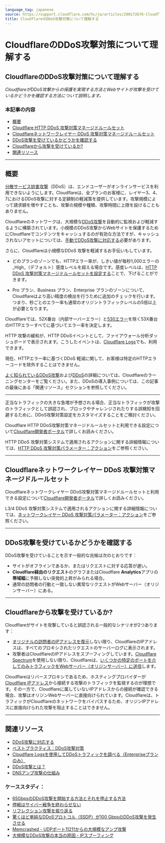 ```yaml
---
language_tag: japanese
source: https://support.cloudflare.com/hc/ja/articles/200172676-Cloudflare%E3%81%AEDDoS%E6%94%BB%E6%92%83%E5%AF%BE%E7%AD%96%E3%81%AB%E3%81%A4%E3%81%84%E3%81%A6%E7%90%86%E8%A7%A3%E3%81%99%E3%82%8B
title: CloudflareのDDoS攻撃対策について理解する
---
```


# CloudflareのDDoS攻撃対策について理解する

## CloudflareのDDoS攻撃対策について理解する

_CloudflareがDDoS攻撃からの保護を実現する方法とWebサイトが攻撃を受けているかどうかを確認する方法について説明します。_

### 本記事の内容

-   [概要](https://support.cloudflare.com/hc/ja/articles/200172676-Cloudflare%E3%81%AEDDoS%E6%94%BB%E6%92%83%E5%AF%BE%E7%AD%96%E3%81%AB%E3%81%A4%E3%81%84%E3%81%A6%E7%90%86%E8%A7%A3%E3%81%99%E3%82%8B#h_948b870f-2a72-481a-8186-cccc7f4f7c9b)
-   [Cloudflare HTTP DDoS 攻撃対策マネージドルールセット](https://support.cloudflare.com/hc/ja/articles/200172676-Cloudflare%E3%81%AEDDoS%E6%94%BB%E6%92%83%E5%AF%BE%E7%AD%96%E3%81%AB%E3%81%A4%E3%81%84%E3%81%A6%E7%90%86%E8%A7%A3%E3%81%99%E3%82%8B#http-ddos-managed-rules)
-   [Cloudflareネットワークレイヤー DDoS 攻撃対策マネージドルールセット](https://support.cloudflare.com/hc/ja/articles/200172676-Cloudflare%E3%81%AEDDoS%E6%94%BB%E6%92%83%E5%AF%BE%E7%AD%96%E3%81%AB%E3%81%A4%E3%81%84%E3%81%A6%E7%90%86%E8%A7%A3%E3%81%99%E3%82%8B#network-ddos-managed-rules)
-   [DDoS攻撃を受けているかどうかを確認する](https://support.cloudflare.com/hc/ja/articles/200172676-Cloudflare%E3%81%AEDDoS%E6%94%BB%E6%92%83%E5%AF%BE%E7%AD%96%E3%81%AB%E3%81%A4%E3%81%84%E3%81%A6%E7%90%86%E8%A7%A3%E3%81%99%E3%82%8B#h_bc8656d7-0088-4da1-b8da-2a369caa72d3)
-   [Cloudflareから攻撃を受けているか?](https://support.cloudflare.com/hc/ja/articles/200172676-Cloudflare%E3%81%AEDDoS%E6%94%BB%E6%92%83%E5%AF%BE%E7%AD%96%E3%81%AB%E3%81%A4%E3%81%84%E3%81%A6%E7%90%86%E8%A7%A3%E3%81%99%E3%82%8B#h_60eb7a1e-a0b0-45c9-9c19-d67b93eea470)
-   [関連リソース](https://support.cloudflare.com/hc/ja/articles/200172676-Cloudflare%E3%81%AEDDoS%E6%94%BB%E6%92%83%E5%AF%BE%E7%AD%96%E3%81%AB%E3%81%A4%E3%81%84%E3%81%A6%E7%90%86%E8%A7%A3%E3%81%99%E3%82%8B#h_5d49e839-e040-49a9-acce-11bd03dfdcc2)

___

## 概要

[分散サービス妨害攻撃](https://www.cloudflare.com/ddos)（DDoS）は、エンドユーザーがオンラインサービスを利用できないようにします。Cloudflareは、全プランのお客様に、レイヤー3、4、7におけるDDoS攻撃に対する定額制の軽減策を提供しています。攻撃規模によって請求額を増やすことも、攻撃の規模や種類、攻撃時間に上限を設けることもありません。

Cloudflareのネットワークは、大規模な[DDoS攻撃](https://www.cloudflare.com/ddos)を自動的に監視および軽減するように構築されています。小規模のDDoS攻撃からWebサイトを保護するためにCloudflareでコンテンツをキャッシュするのが有効な方法ですが、キャッシュされないアセットについては、[手動でDDoS攻撃に対応する](https://support.cloudflare.com/hc/articles/200170196)必要があります。

さらに、Cloudflareは小規模なDDoS 攻撃を軽減するお手伝いもしています。

-   どのプランのゾーンでも、HTTPエラー率が、しきい値が毎秒1,000エラーの_High_（デフォルト）感度レベルを超える場合です。感度レベルは、[HTTP DDoS 攻撃対策マネージドルールセットを設定する](https://developers.cloudflare.com/ddos-protection/managed-rulesets/http)ことで、下げることができます。

-   Pro プラン、Business プラン、Enterprise プランのゾーンについて、Cloudflareはより高い精度の検出を行うために追加のチェックを行います。つまり、秒ごとのエラー率も通常のオリジントラフィックレベルの5倍以上が必要となります。

Cloudflareでは、52X番台（内部サーバーエラー）と[530エラー](https://support.cloudflare.com/hc/articles/115003011431#530error)を除く53X番台のHTTPエラーすべてに基づいてエラー率を決定します。

HTTP 攻撃の緩和が、HTTP DDoSイベントとして、ファイアウォール分析ダッシュボードで表示されます。こうしたイベントは、[Cloudflare Logs](https://developers.cloudflare.com/logs/)でも、利用できます。

現在、HTTPエラー率に基づくDDoS 軽減に関して、お客様は特定のHTTPエラーコードを除外することはできません。

[よく知られているDDoS攻撃](https://www.cloudflare.com/learning/ddos/famous-ddos-attacks/)および[DDoS](https://www.cloudflare.com/learning/ddos/what-is-a-ddos-attack/)の詳細については、Cloudflareのラーニングセンターをご覧ください。また、DDoSの導入事例については、この記事の最後にある「関連リソース」セクションを参照してください。

___


正当なトラフィックの大きな急増が予想される場合、正当なトラフィックが攻撃のトラフィックとして誤認され、ブロックやチャレンジされたりする誤検知を回避するために、DDoS攻撃対策設定をカスタマイズすることをご検討ください。

Cloudflare HTTP DDoS攻撃対策マネージドルールセットと利用できる設定について[Cloudflare開発者ポータル](https://developers.cloudflare.com/ddos-protection/managed-rulesets/http)で詳しくお読みください。

HTTP DDoS 攻撃対策システムで適用されるアクションに関する詳細情報については、[HTTP DDoS 攻撃対策パラメーター：アクション](https://developers.cloudflare.com/ddos-protection/managed-rulesets/http/override-parameters#action)をご参照ください。

___

## Cloudflareネットワークレイヤー DDoS 攻撃対策マネージドルールセット


Cloudflareネットワークレイヤー DDoS攻撃対策マネージドルールセットと利用できる設定について[Cloudflare開発者ポータル](https://developers.cloudflare.com/ddos-protection/managed-rulesets/network)で詳しくお読みください。

L3/4 DDoS 攻撃対策システムで適用されるアクションに関する詳細情報については、[ネットワークレイヤー DDoS 攻撃対策パラメーター：アクション](https://developers.cloudflare.com/ddos-protection/managed-rulesets/network/override-parameters#action)をご参照ください。

___

## DDoS攻撃を受けているかどうかを確認する

DDoS攻撃を受けていることを示す一般的な兆候は次のとおりです：

-   サイトがオフラインであるか、またはリクエストに対する応答が遅い。
-   **Cloudflare経由のリクエスト**のグラフまたはCloudflare **Analytics**アプリの**帯域幅**に予期しない突発的上昇がみられる場合。
-   通常の訪問者の行動と一致しない異常なリクエストがWebサーバー（オリジンサーバー）にある。

___

## Cloudflareから攻撃を受けているか?

Cloudflareがサイトを攻撃していると誤認される一般的なシナリオが2つあります：

-   [オリジナルの訪問者のIPアドレスを復元](https://support.cloudflare.com/hc/ja/sections/200805497-Restoring-Visitor-IPs)しない限り、CloudflareのIPアドレスは、すべてのプロキシされたリクエストのサーバーログに表示されます。
-   攻撃者はCloudflareのIPアドレスをスプーフィングしています。[Cloudflare Spectrum](https://developers.cloudflare.com/spectrum/get-started/)を使用しない限り、Cloudflareは、[いくつかの特定のポートを介してのみトラフィックをWebサーバー（オリジンサーバー）に送信](https://support.cloudflare.com/hc/articles/200169156)します。

Cloudflareはリバースプロキシであるため、ホスティングプロバイダーが[Cloudflare IPアドレス](https://www.cloudflare.com/ips/)から接続する攻撃のトラフィックを監視するのが理想です。その一方で、Cloudflareに属していないIPアドレスからの接続が確認できる場合、攻撃はオリジンWebサーバーに直接向けられています。Cloudflareは、トラフィックがCloudflareのネットワークをバイパスするため、オリジンIPアドレスに直接向けられた攻撃を阻止することはできません。

___

## 関連リソース

-   [DDoS攻撃に対応する](https://support.cloudflare.com/hc/articles/200170196)
-   [ベストプラクティス：DDoS攻撃対策](https://support.cloudflare.com/hc/articles/200170166)
-   [Cloudflare Logsを使用してDDoSトラフィックを調べる（Enterpriseプランのみ）](https://support.cloudflare.com/hc/ja/articles/360020739772-Using-Cloudflare-Logs-ELS-to-Investigate-DDoS-Traffic-Enterprise-Only-)
-   [DDoS攻撃とは？](https://www.cloudflare.com/learning/ddos/what-is-a-ddos-attack/)
-   [DNSアンプ攻撃の仕組み](http://blog.cloudflare.com/deep-inside-a-dns-amplification-ddos-attack)

### ケーススタディ：

-   [65GbpsのDDoS攻撃を開始する方法とそれを停止する方法](http://blog.cloudflare.com/65gbps-ddos-no-problem)
-   [停戦はサイバー戦争を終わらせない](http://blog.cloudflare.com/ceasefires-dont-end-cyberwars)
-   [リフレクション攻撃を振り返る](https://blog.cloudflare.com/reflections-on-reflections/)
-   [驚くほど単純なDDoSプロトコル（SSDP）が100 GbpsのDDoS攻撃を発生させる](https://blog.cloudflare.com/ssdp-100gbps/)
-   [Memcrashed - UDPポート11211からの大規模なアンプ攻撃](https://blog.cloudflare.com/memcrashed-major-amplification-attacks-from-port-11211/)
-   [大規模なDDoS攻撃の本当の原因 - IPスプーフィング](https://blog.cloudflare.com/the-root-cause-of-large-ddos-ip-spoofing/)
